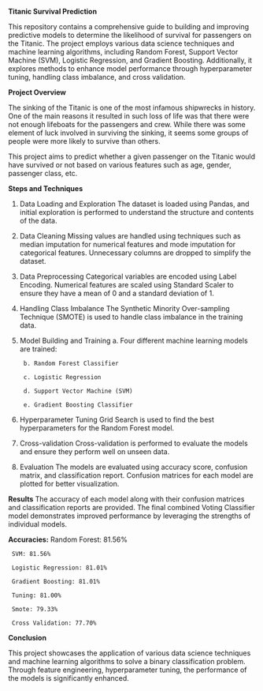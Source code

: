 **Titanic Survival Prediction**

This repository contains a comprehensive guide to building and improving predictive models to determine the likelihood of survival for passengers on the Titanic. The project employs various data science techniques and machine learning algorithms, including Random Forest, Support Vector Machine (SVM), Logistic Regression, and Gradient Boosting. Additionally, it explores methods to enhance model performance through  hyperparameter tuning, handling class imbalance, and cross validation.

**Project Overview**

The sinking of the Titanic is one of the most infamous shipwrecks in history. One of the main reasons it resulted in such loss of life was that there were not enough lifeboats for the passengers and crew. While there was some element of luck involved in surviving the sinking, it seems some groups of people were more likely to survive than others.

This project aims to predict whether a given passenger on the Titanic would have survived or not based on various features such as age, gender, passenger class, etc.

**Steps and Techniques**
1. Data Loading and Exploration
The dataset is loaded using Pandas, and initial exploration is performed to understand the structure and contents of the data.

2. Data Cleaning
Missing values are handled using techniques such as median imputation for numerical features and mode imputation for categorical features. Unnecessary columns are dropped to simplify the dataset.

3. Data Preprocessing
Categorical variables are encoded using Label Encoding. Numerical features are scaled using Standard Scaler to ensure they have a mean of 0 and a standard deviation of 1.

4. Handling Class Imbalance
The Synthetic Minority Over-sampling Technique (SMOTE) is used to handle class imbalance in the training data.

5. Model Building and Training
        a. Four different machine learning models are trained:

        b. Random Forest Classifier

        c. Logistic Regression

        d. Support Vector Machine (SVM)

        e. Gradient Boosting Classifier

6. Hyperparameter Tuning
Grid Search is used to find the best hyperparameters for the Random Forest model.

7. Cross-validation
Cross-validation is performed to evaluate the models and ensure they perform well on unseen data.


8. Evaluation
The models are evaluated using accuracy score, confusion matrix, and classification report. Confusion matrices for each model are plotted for better visualization.


**Results**
The accuracy of each model along with their confusion matrices and classification reports are provided. The final combined Voting Classifier model demonstrates improved performance by leveraging the strengths of individual models.

**Accuracies:**
     Random Forest: 81.56%
     
     SVM: 81.56%
     
     Logistic Regression: 81.01%
     
     Gradient Boosting: 81.01%
     
     Tuning: 81.00%
     
     Smote: 79.33%
     
     Cross Validation: 77.70%
     


**Conclusion**

This project showcases the application of various data science techniques and machine learning algorithms to solve a binary classification problem. Through feature engineering, hyperparameter tuning, the performance of the models is significantly enhanced.
